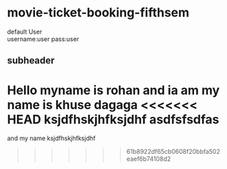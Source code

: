 # movie-ticket-booking-fifthsem


default User    
username:user
pass:user

## subheader
Hello
myname is rohan and ia am
my name is khuse
dagaga
<<<<<<< HEAD
ksjdfhskjhfksjdhf
asdfsfsdfas
=======
and my name 
ksjdfhskjhfksjdhf
>>>>>>> 61b8922df65cb0608f20bbfa502eaef6b74108d2
